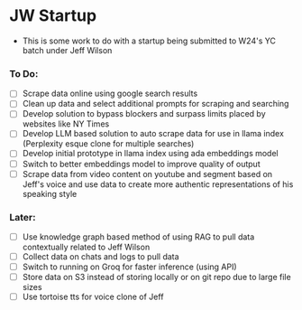 # JW Startup
- This is some work to do with a startup being submitted to W24's YC batch under Jeff Wilson

### To Do:
- [ ] Scrape data online using google search results
- [ ] Clean up data and select additional prompts for scraping and searching
- [ ] Develop solution to bypass blockers and surpass limits placed by websites like NY Times
- [ ] Develop LLM based solution to auto scrape data for use in llama index (Perplexity esque clone for multiple searches)
- [ ] Develop initial prototype in llama index using ada embeddings model
- [ ] Switch to better embeddings model to improve quality of output
- [ ] Scrape data from video content on youtube and segment based on Jeff's voice and use data to create more authentic representations of his speaking style

### Later:
- [ ] Use knowledge graph based method of using RAG to pull data contextually related to Jeff Wilson
- [ ] Collect data on chats and logs to pull data 
- [ ] Switch to running on Groq for faster inference (using API)
- [ ] Store data on S3 instead of storing locally or on git repo due to large file sizes
- [ ] Use tortoise tts for voice clone of Jeff
